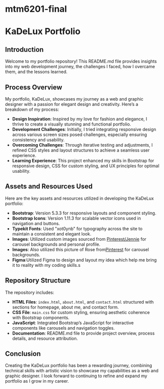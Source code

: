# mtm6201-final

# KaDeLux Portfolio

## Introduction
Welcome to my portfolio repository! This README.md file provides insights into my web development journey, the challenges I faced, how I overcame them, and the lessons learned.

## Process Overview
My portfolio, KaDeLux, showcases my journey as a web and graphic designer with a passion for elegant design and creativity. Here’s a breakdown of my process:

- **Design Inspiration**: Inspired by my love for fashion and elegance, I thrive to create a visually stunning and functional portfolio.
- **Development Challenges**: Initially, I tried integrating responsive design across various screen sizes posed challenges, especially ensuring consistency and usability.
- **Overcoming Challenges**: Through iterative testing and adjustments, I refined CSS styles and layout structures to achieve a seamless user experience.
- **Learning Experience**: This project enhanced my skills in Bootstrap for responsive design, CSS for custom styling, and UX principles for optimal usability.

## Assets and Resources Used
Here are the key assets and resources utilized in developing the KaDeLux portfolio:

- **Bootstrap**: Version 5.3.3 for responsive layouts and component styling.
- **Bootstrap Icons**: Version 1.11.3 for scalable vector icons used in navigation and buttons.
- **Typekit Fonts**: Used "xot0ynb" for typography across the site to maintain a consistent and elegant look.
- **Images**: Utilized custom images sourced from [Pinterest/Jennie](https://www.pinterest.ca/pin/2744449767943820/) for carousel backgrounds and personal profile.
- **Images**: Also utilized this picture of Rose from[Pinterest](https://www.google.com/url?sa=i&url=https%3A%2F%2Fwww.pinterest.com%2Fpin%2Fros-blackpink-cover--925137948427847507%2F&psig=AOvVaw0F29SjLi3z9EIRlbUA8bRx&ust=1723082535396000&source=images&cd=vfe&opi=89978449&ved=0CBEQjRxqFwoTCIjbyeXk4YcDFQAAAAAdAAAAABAE) for carousel backgrounds.
- **Figma**:Utilized Figma to design and layout my idea which help me bring it to reality with my coding skills.s

## Repository Structure
The repository includes:
- **HTML Files**: `index.html`, `about.html`, and `contact.html` structured with sections for homepage, about me, and contact form.
- **CSS File**: `main.css` for custom styling, ensuring aesthetic coherence with Bootstrap components.
- **JavaScript**: Integrated Bootstrap’s JavaScript for interactive components like carousels and navigation toggles.
- **Documentation**: README.md file to provide project overview, process details, and resource attribution.

## Conclusion
Creating the KaDeLux portfolio has been a rewarding journey, combining technical skills with artistic vision to showcase my capabilities as a web and graphic designer. I look forward to continuing to refine and expand my portfolio as I grow in my career.

